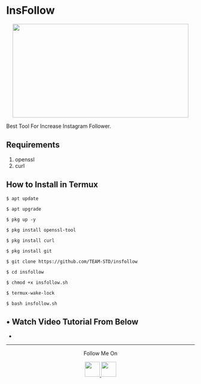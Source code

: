 # InsFollow
<p align="center">
  <img src="https://te.legra.ph/file/0a51a32e770735741114c.jpg" width="470" height="250">
</p>
Best Tool For Increase Instagram Follower.

## Requirements
1. openssl
2. curl

## How to Install in Termux

`$ apt update`

`$ apt upgrade`

`$ pkg up -y`

`$ pkg install openssl-tool`

`$ pkg install curl`

`$ pkg install git`

`$ git clone https://github.com/TEAM-STD/insfollow`

`$ cd insfollow`

`$ chmod +x insfollow.sh`

`$ termux-wake-lock`

`$ bash insfollow.sh`

## • Watch Video Tutorial From Below
* 
---

<p align="center">
  Follow Me On
</p>
<p align="center">
  <a href="https://youtu.be/fdCdTR7gdwc">
    <img src="https://github.com/th3unkn0n/extra/blob/master/.img/yt.png" width="40" height="40">
  </a>
  <a href="https://www.instagram.com/termuxprofessor/">
    <img src="https://github.com/th3unkn0n/extra/blob/master/.img/ig.png" width="40" height="40">
</p>
